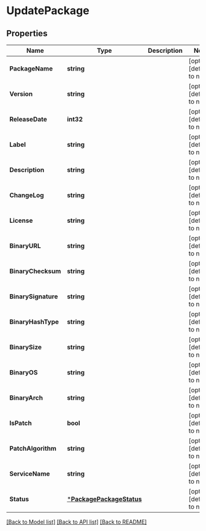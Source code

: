 # UpdatePackage

## Properties
Name | Type | Description | Notes
------------ | ------------- | ------------- | -------------
**PackageName** | **string** |  | [optional] [default to null]
**Version** | **string** |  | [optional] [default to null]
**ReleaseDate** | **int32** |  | [optional] [default to null]
**Label** | **string** |  | [optional] [default to null]
**Description** | **string** |  | [optional] [default to null]
**ChangeLog** | **string** |  | [optional] [default to null]
**License** | **string** |  | [optional] [default to null]
**BinaryURL** | **string** |  | [optional] [default to null]
**BinaryChecksum** | **string** |  | [optional] [default to null]
**BinarySignature** | **string** |  | [optional] [default to null]
**BinaryHashType** | **string** |  | [optional] [default to null]
**BinarySize** | **string** |  | [optional] [default to null]
**BinaryOS** | **string** |  | [optional] [default to null]
**BinaryArch** | **string** |  | [optional] [default to null]
**IsPatch** | **bool** |  | [optional] [default to null]
**PatchAlgorithm** | **string** |  | [optional] [default to null]
**ServiceName** | **string** |  | [optional] [default to null]
**Status** | [***PackagePackageStatus**](PackagePackageStatus.md) |  | [optional] [default to null]

[[Back to Model list]](../../README.md#documentation-for-models) [[Back to API list]](../../README.md#documentation-for-api-endpoints) [[Back to README]](../../README.md)


